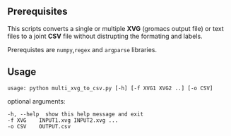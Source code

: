 ## Prerequisites

This scripts converts a single or multiple **XVG** (gromacs output file) or text files to a joint **CSV** file without distrupting the formating and labels. 

Prerequistes are `numpy`,`regex` and `argparse` libraries. 

## Usage 

`usage: python multi_xvg_to_csv.py [-h] [-f XVG1 XVG2 ..] [-o CSV]`

optional arguments:

    -h, --help  show this help message and exit  
    -f XVG    INPUT1.xvg INPUT2.xvg ...
    -o CSV    OUTPUT.csv 

